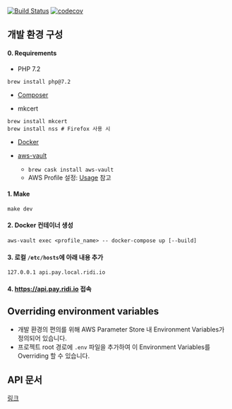 [![Build Status](https://travis-ci.com/ridi-pay/backend.svg?token=xPAQFHxECFy2kMpwAYno&branch=master)](https://travis-ci.com/ridi-pay/backend)
[![codecov](https://codecov.io/gh/ridi-pay/backend/branch/master/graph/badge.svg?token=g1l9Hrb9zH)](https://codecov.io/gh/ridi-pay/backend)

## 개발 환경 구성

#### 0. Requirements
- PHP 7.2
```
brew install php@7.2
```

- [Composer](https://getcomposer.org/doc/00-intro.md#globally)

- mkcert
```
brew install mkcert
brew install nss # Firefox 사용 시
```

- [Docker](https://store.docker.com/editions/community/docker-ce-desktop-mac)
  
- [aws-vault](https://github.com/99designs/aws-vault)
  - `brew cask install aws-vault`
  - AWS Profile 설정: [Usage](https://github.com/99designs/aws-vault#usage) 참고

#### 1. Make
```
make dev
```

#### 2. Docker 컨테이너 생성
```
aws-vault exec <profile_name> -- docker-compose up [--build] 
```

#### 3. 로컬 `/etc/hosts`에 아래 내용 추가
```
127.0.0.1 api.pay.local.ridi.io
```

#### 4. https://api.pay.ridi.io 접속

## Overriding environment variables
- 개발 환경의 편의를 위해 AWS Parameter Store 내 Environment Variables가 정의되어 있습니다.
- 프로젝트 root 경로에 `.env` 파일을 추가하여 이 Environment Variables를 Overriding 할 수 있습니다. 

## API 문서
[링크](https://s3.ap-northeast-2.amazonaws.com/ridi-pay-dev-docs/api.html)

